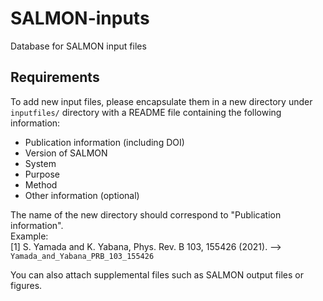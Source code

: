 # SALMON-inputs
Database for SALMON input files

## Requirements
To add new input files, please encapsulate them in a new directory under `inputfiles/` directory with a README file containing the following information:

- Publication information (including DOI)
- Version of SALMON
- System
- Purpose
- Method
- Other information (optional)

The name of the new directory should correspond to "Publication information".   
Example:   
  [1] S. Yamada and K. Yabana, Phys. Rev. B 103, 155426 (2021). --> `Yamada_and_Yabana_PRB_103_155426`

You can also attach supplemental files such as SALMON output files or figures.
